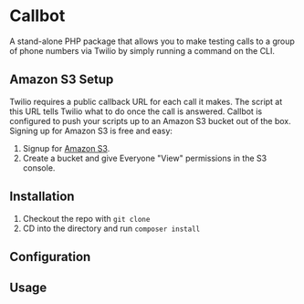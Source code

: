 # Callbot

A stand-alone PHP package that allows you to make testing calls to a group of phone numbers via Twilio by simply running a command on the CLI.

## Amazon S3 Setup

Twilio requires a public callback URL for each call it makes. The script at this URL tells Twilio what to do once the call is answered. Callbot is configured to push your scripts up to an Amazon S3 bucket out of the box. Signing up for Amazon S3 is free and easy:

1. Signup for [Amazon S3](https://console.aws.amazon.com/s3/).
2. Create a bucket and give Everyone "View" permissions in the S3 console.

## Installation

1. Checkout the repo with `git clone`
2. CD into the directory and run `composer install`

## Configuration

## Usage
